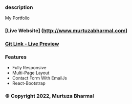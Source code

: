 ### description

My Portfolio

### [Live Website] (http://www.murtuzabharmal.com)

### [Git Link - Live Preview](https://murtuza-asquare.github.io/2.-myreactapp)


### Features

- Fully Responsive
- Multi-Page Layout
- Contact Form With EmailJs
- React-Bootstrap

### © Copyright 2022, Murtuza Bharmal


 


